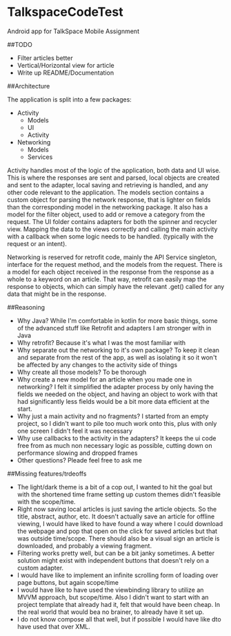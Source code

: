# TalkspaceCodeTest
Android app for TalkSpace Mobile Assignment

##TODO
- Filter articles better
- Vertical/Horizontal view for article
- Write up README/Documentation

##Architecture

The application is split into a few packages:
- Activity
  - Models
  - UI
  - Activity
- Networking
  - Models
  - Services

Activity handles most of the logic of the application, both data and UI wise. This is where the responses
are sent and parsed, local objects are created and sent to the adapter, local saving and retrieving is 
handled, and any other code relevant to the application. The models section contains a custom object
for parsing the network response, that is lighter on fields than the corresponding model in the networking 
package. It also has a model for the filter object, used to add or remove a category from the request. The
UI folder contains adapters for both the spinner and recycler view. Mapping the data to the views correctly
and calling the main activity with a callback when some logic needs to be handled. (typically with the request
or an intent).

Networking is reserved for retrofit code, mainly the API Service singleton, interface for the request method,
and the models from the request. There is a model for each object received in the response from the response
as a whole to a keyword on an article. That way, retrofit can easily map the response to objects, which can
simply have the relevant .get() called for any data that might be in the response.

##Reasoning

- Why Java? While I'm comfortable in kotlin for more basic things, some of the advanced stuff like Retrofit
  and adapters I am stronger with in Java
- Why retrofit? Because it's what I was the most familiar with
- Why separate out the networking to it's own package? To keep it clean and separate from the rest of the app,
  as well as isolating it so it won't be affected by any changes to the activity side of things
- Why create all those models? To be thorough
- Why create a new model for an article when you made one in networking? I felt it simplified the adapter process
  by only having the fields we needed on the object, and having an object to work with that had significantly
  less fields would be a bit more data efficient at the start.
- Why just a main activity and no fragments? I started from an empty project, so I didn't want to pile too much
  work onto this, plus with only one screen I didn't feel it was necessary
- Why use callbacks to the activity in the adapters? It keeps the ui code free from as much non necessary
  logic as possible, cutting down on performance slowing and dropped frames
- Other questions? Pleade feel free to ask me

##Missing features/trdeoffs

- The light/dark theme is a bit of a cop out, I wanted to hit the goal but with the shortened time
  frame setting up custom themes didn't feasible with the scope/time.
- Right now saving local articles is just saving the article objects. So the title, 
  abstract, author, etc. It doesn't actually save an article for offline viewing, I would have liked
  to have found a way where I could download the webpage and pop that open on the click for saved articles
  but that was outside time/scope. There should also be a visual sign an article is downloaded, and probably
  a viewing fragment.
- Filtering works pretty well, but can be a bit janky sometimes. A better solution might exist with independent
  buttons that doesn't rely on a custom adapter.
- I would have like to implement an infinite scrolling form of loading over page buttons, but again scope/time
- I would have like to have used the viewbinding library to utilize an MVVM approach, but scope/time. Also I 
  didn't want to start with an project template that already had it, felt that would have been cheap. In the 
  real world that would bea no brainer, to already have it set up.
- I do not know compose all that well, but if possible I would have like dto have used that over XML.